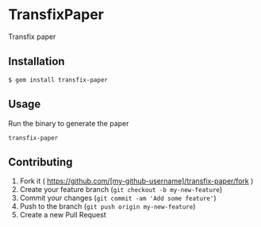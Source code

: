 # TransfixPaper

Transfix paper

## Installation

    $ gem install transfix-paper

## Usage

Run the binary to generate the paper

```
transfix-paper
```

## Contributing

1. Fork it ( https://github.com/[my-github-username]/transfix-paper/fork )
2. Create your feature branch (`git checkout -b my-new-feature`)
3. Commit your changes (`git commit -am 'Add some feature'`)
4. Push to the branch (`git push origin my-new-feature`)
5. Create a new Pull Request
